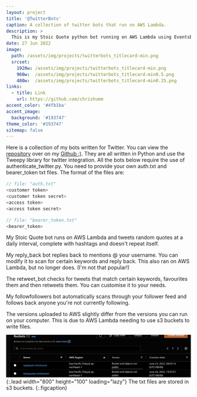 ```yaml
---
layout: project
title: '@TwitterBots'
caption: A collection of twitter bots that run on AWS Lambda.
description: >
  This is my Stoic Quote python bot running on AWS Lambda using EventsBridge and SNS.
date: 27 Jun 2022
image: 
  path: /assets/img/projects/twitterbots_titlecard-min.png
  srcset: 
    1920w: /assets/img/projects/twitterbots_titlecard-min.png
    960w:  /assets/img/projects/twitterbots_titlecard-min0.5.png
    480w:  /assets/img/projects/twitterbots_titlecard-min0.25.png
links:
  - title: Link
    url: https://github.com/chrishumm
accent_color: '#4fb1ba'
accent_image:
  background: '#193747'
theme_color: '#193747'
sitemap: false
---
```



Here is a collection of my bots written for Twitter. You can view the [repository](https://github.com/chrishumm/twitter-bots) over on my [Github :)](https://www.github.com/chrishumm). They are all written in Python and use the Tweepy library for twitter integration.
All the bots below require the use of authenticate_twitter.py. You need to provide your own auth.txt and bearer_token txt files.
The format of the files are:

~~~js
// file: "auth.txt"
<customer token>
<customer token secret>
<access token>
<access token secret>
~~~

~~~js
// file: "bearer_token.txt"
<bearer_token>
~~~

My Stoic Quote bot runs on AWS Lambda and tweets random quotes at a daily interval, complete with hashtags and doesn't repeat itself.

My reply_back bot replies back to mentions @ your username. You can modify it to scan for certain keywords and reply back. This also ran on AWS Lambda, but no longer does. (I'm not that popular!)

The retweet_bot checks for tweets that match certain keywords, favourites them and then retweets them. You can customise it to your needs.

My followfollowers bot automatically scans through your follower feed and follows back anyone you're not currently following. 

The versions uploaded to AWS slightly differ from the versions you can run on your computer. This is due to AWS Lambda needing to use s3 buckets to write files.

![Full-width image](/assets/img/projects/s3buckets-min.png){:.lead width="800" height="100" loading="lazy"}
The txt files are stored in s3 buckets.
{:.figcaption}